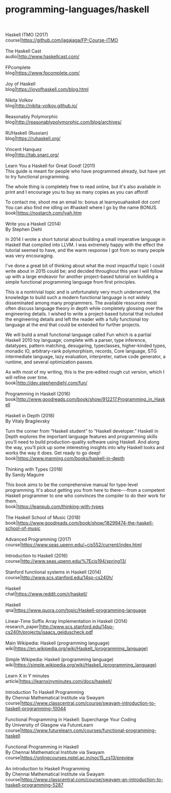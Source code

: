 # programming-languages/haskell<br><br>

Haskell ITMO (2017)<br>course|https://github.com/jagajaga/FP-Course-ITMO<br><br>
The Haskell Cast<br>audio|http://www.haskellcast.com/<br><br>
FPcomplete<br>blog|https://www.fpcomplete.com/<br><br>
Joy of Haskell<br>blog|https://joyofhaskell.com/blog.html<br><br>
Nikita Volkov<br>blog|http://nikita-volkov.github.io/<br><br>
Reasonably Polymorphic<br>blog|http://reasonablypolymorphic.com/blog/archives/<br><br>
RUHaskell (Russian)<br>blog|https://ruhaskell.org/<br><br>
Vincent Hanquez<br>blog|http://tab.snarc.org/<br><br>
Learn You a Haskell for Great Good! (2011)<br> This guide is meant for people who have programmed already, but have yet to try functional programming.

The whole thing is completely free to read online, but it's also available in print and I encourage you to buy as many copies as you can afford!

To contact me, shoot me an email to: bonus at learnyouahaskell dot com! You can also find me idling on #haskell where I go by the name BONUS. <br>book|https://nostarch.com/lyah.htm<br><br>
Write you a Haskell (2014)<br>By Stephen Diehl

In 2014 I wrote a short tutorial about building a small imperative language in Haskell that compiled into LLVM. I was extremely happy with the effect the tutorial seemed to have, and the warm response I got from so many people was very encouraging.

I've done a great bit of thinking about what the most impactful topic I could write about in 2015 could be; and decided throughout this year I will follow up with a large endeavor for another project-based tutorial on building a simple functional programming language from first principles.

This is a nontrivial topic and is unfortunately very much underserved, the knowledge to build such a modern functional language is not widely disseminated among many programmers. The available resources most often discuss language theory in depth while completely glossing over the engineering details. I wished to write a project-based tutorial that included the engineering details and left the reader with a fully functional toy language at the end that could be extended for further projects.

We will build a small functional language called Fun which is a partial Haskell 2010 toy language; complete with a parser, type inference, datatypes, pattern matching, desugaring, typeclasses, higher-kinded types, monadic IO, arbitrary-rank polymorphism, records, Core language, STG intermediate language, lazy evaluation, interpreter, native code generator, a runtime, and several optimization passes.

As with most of my writing, this is the pre-edited rough cut version, which I will refine over time.<br>book|http://dev.stephendiehl.com/fun/<br><br>
Programming in Haskell (2016)<br>book|http://www.goodreads.com/book/show/912217.Programming_in_Haskell<br><br>
Haskell in Depth (2018)<br>By Vitaly Bragilevsky 

Turn the corner from “Haskell student” to “Haskell developer.” Haskell in Depth explores the important language features and programming skills you’ll need to build production-quality software using Haskell. And along the way, you’ll pick up some interesting insights into why Haskell looks and works the way it does. Get ready to go deep! <br>book|https://www.manning.com/books/haskell-in-depth<br><br>
Thinking with Types (2018)<br>By Sandy Maguire

This book aims to be the comprehensive manual for type-level programming. It's about getting you from here to there---from a competent Haskell programmer to one who convinces the compiler to do their work for them.<br>book|https://leanpub.com/thinking-with-types<br><br>
The Haskell School of Music (2018)<br>book|https://www.goodreads.com/book/show/18299474-the-haskell-school-of-music<br><br>
Advanced Programming (2017)<br>course|https://www.seas.upenn.edu/~cis552/current/index.html<br><br>
Introduction to Haskell (2016)<br>course|http://www.seas.upenn.edu/%7Ecis194/spring13/<br><br>
Stanford functional systems in Haskell (2014)<br>course|http://www.scs.stanford.edu/14sp-cs240h/<br><br>
Haskell<br>chat|https://www.reddit.com/r/haskell/<br><br>
Haskell<br>qna|https://www.quora.com/topic/Haskell-programming-language<br><br>
Linear-Time Suffix Array Implementation in Haskell (2014)<br>research_paper|http://www.scs.stanford.edu/14sp-cs240h/projects/isaacs_geiduscheck.pdf<br><br>
Main Wikipedia: Haskell (programming language)<br>wiki|https://en.wikipedia.org/wiki/Haskell_(programming_language)<br><br>
Simple Wikipedia: Haskell (programming language)<br>wiki|https://simple.wikipedia.org/wiki/Haskell_(programming_language)<br><br>
Learn X in Y minutes<br>article|https://learnxinyminutes.com/docs/haskell/<br><br>
Introduction To Haskell Programming<br>By Chennai Mathematical Institute via Swayam<br>course|https://www.classcentral.com/course/swayam-introduction-to-haskell-programming-10044<br><br>
Functional Programming in Haskell: Supercharge Your Coding<br>By University of Glasgow via FutureLearn<br>course|https://www.futurelearn.com/courses/functional-programming-haskell<br><br>
Functional Programming in Haskell<br>By Chennai Mathematical Institute via Swayam<br>course|https://onlinecourses.nptel.ac.in/noc15_cs13/preview<br><br>
An introduction to Haskell Programming<br>By Chennai Mathematical Institute via Swayam<br>course|https://www.classcentral.com/course/swayam-an-introduction-to-haskell-programming-5287<br><br>
